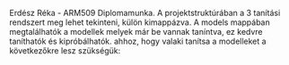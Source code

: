 Erdész Réka - ARM509 Diplomamunka.
A projektstruktúrában a 3 tanítási rendszert meg lehet tekinteni, külön kimappázva.
A models mappában megtalálhatók a modellek melyek már be vannak taníntva, ez kedvre taníthatók és kipróbálhatók. 
ahhoz, hogy valaki tanítsa a modelleket a következőkre lesz szükségük:
